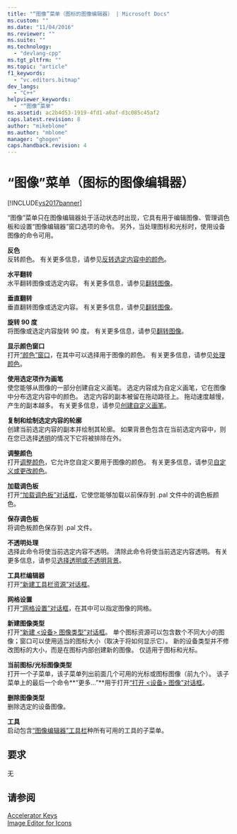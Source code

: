 ```yaml
---
title: "“图像”菜单（图标的图像编辑器） | Microsoft Docs"
ms.custom: ""
ms.date: "11/04/2016"
ms.reviewer: ""
ms.suite: ""
ms.technology: 
  - "devlang-cpp"
ms.tgt_pltfrm: ""
ms.topic: "article"
f1_keywords: 
  - "vc.editors.bitmap"
dev_langs: 
  - "C++"
helpviewer_keywords: 
  - "“图像”菜单"
ms.assetid: ac2b4d53-1919-4fd1-a0af-d3c085c45af2
caps.latest.revision: 8
author: "mikeblome"
ms.author: "mblome"
manager: "ghogen"
caps.handback.revision: 4
---
```

# “图像”菜单（图标的图像编辑器）
[!INCLUDE[vs2017banner](../assembler/inline/includes/vs2017banner.md)]

“图像”菜单只在图像编辑器处于活动状态时出现，它具有用于编辑图像、管理调色板和设置“图像编辑器”窗口选项的命令。  另外，当处理图标和光标时，使用设备图像的命令可用。  
  
 **反色**  
 反转颜色。  有关更多信息，请参见[反转选定内容中的颜色](../windows/inverting-the-colors-in-a-selection-image-editor-for-icons.md)。  
  
 **水平翻转**  
 水平翻转图像或选定内容。  有关更多信息，请参见[翻转图像](../mfc/flipping-an-image-image-editor-for-icons.md)。  
  
 **垂直翻转**  
 垂直翻转图像或选定内容。  有关更多信息，请参见[翻转图像](../mfc/flipping-an-image-image-editor-for-icons.md)。  
  
 **旋转 90 度**  
 将图像或选定内容旋转 90 度。  有关更多信息，请参见[翻转图像](../mfc/flipping-an-image-image-editor-for-icons.md)。  
  
 **显示颜色窗口**  
 打开[“颜色”窗口](../windows/colors-window-image-editor-for-icons.md)，在其中可以选择用于图像的颜色。  有关更多信息，请参见[处理颜色](../mfc/working-with-color-image-editor-for-icons.md)。  
  
 **使用选定项作为画笔**  
 使您能够从图像的一部分创建自定义画笔。  选定内容成为自定义画笔，它在图像中分布选定内容中的颜色。  选定内容的副本被留在拖动路径上。  拖动速度越慢，产生的副本越多。  有关更多信息，请参见[创建自定义画笔](../mfc/creating-a-custom-brush-image-editor-for-icons.md)。  
  
 **复制和绘制选定内容的轮廓**  
 创建当前选定内容的副本并绘制其轮廓。  如果背景色包含在当前选定内容中，则在您已选择[透明](../windows/choosing-a-transparent-or-opaque-background-image-editor-for-icons.md)的情况下它将被排除在外。  
  
 **调整颜色**  
 打开[调整颜色](../windows/custom-color-selector-dialog-box-image-editor-for-icons.md)，它允许您自定义要用于图像的颜色。  有关更多信息，请参见[自定义或更改颜色](../windows/customizing-or-changing-colors-image-editor-for-icons.md)。  
  
 **加载调色板**  
 打开[“加载调色板”对话框](../windows/load-palette-colors-dialog-box-image-editor-for-icons.md)，它使您能够加载以前保存到 .pal 文件中的调色板颜色。  
  
 **保存调色板**  
 将调色板颜色保存到 .pal 文件。  
  
 **不透明处理**  
 选择此命令将使当前选定内容不透明。  清除此命令将使当前选定内容透明。  有关更多信息，请参见[选择透明或不透明背景](../windows/choosing-a-transparent-or-opaque-background-image-editor-for-icons.md)。  
  
 **工具栏编辑器**  
 打开[“新建工具栏资源”对话框](../mfc/new-toolbar-resource-dialog-box.md)。  
  
 **网格设置**  
 打开[“网格设置”对话框](../mfc/grid-settings-dialog-box-image-editor-for-icons.md)，在其中可以指定图像的网格。  
  
 **新建图像类型**  
 打开[“新建 \<设备\> 图像类型”对话框](../mfc/new-device-image-type-dialog-box-image-editor-for-icons.md)。  单个图标资源可以包含数个不同大小的图像；窗口可以使用适当的图标大小（取决于将如何显示它）。  新的设备类型并不修改图标的大小，而是在图标内部创建新的图像。  仅适用于图标和光标。  
  
 **当前图标\/光标图像类型**  
 打开一个子菜单，该子菜单列出前面几个可用的光标或图标图像（前九个）。  该子菜单上的最后一个命令**“更多...”**用于打开[“打开 \<设备\> 图像”对话框](../mfc/open-device-image-dialog-box-image-editor-for-icons.md)。  
  
 **删除图像类型**  
 删除选定的设备图像。  
  
 **工具**  
 启动包含[“图像编辑器”工具栏](../mfc/toolbar-image-editor-for-icons.md)种所有可用的工具的子菜单。  
  
## 要求  
 无  
  
## 请参阅  
 [Accelerator Keys](../mfc/accelerator-keys-image-editor-for-icons.md)   
 [Image Editor for Icons](../mfc/image-editor-for-icons.md)